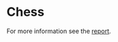 # Chess
For more information see the [report](https://github.com/ahmed23shaf/chess/blob/main/Chess%20Final%20Report.pdf).
